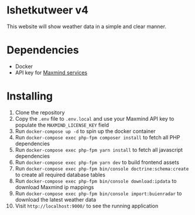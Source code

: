 # Ishetkutweer v4
This website will show weather data in a simple and clear manner.

# Dependencies
- Docker
- API key for [Maxmind services](https://www.maxmind.com/) 
 
# Installing
1. Clone the repository
2. Copy the `.env` file to `.env.local` and use your Maxmind API key to populate the `MAXMIND_LICENSE_KEY` field
3. Run `docker-compose up -d` to spin up the docker container
5. Run `docker-compose exec php-fpm composer install` to fetch all PHP dependencies
6. Run `docker-compose exec php-fpm yarn install` to fetch all javascript dependencies
6. Run `docker-compose exec php-fpm yarn dev` to build frontend assets
7. Run `docker-compose exec php-fpm bin/console doctrine:schema:create` to create all required database tables
8. Run `docker-compose exec php-fpm bin/console download:ipdata` to download Maxmind ip mappings
9. Run `docker-compose exec php-fpm bin/console import:buienradar` to download the latest weather data
10. Visit `http://localhost:9000/` to see the running application
